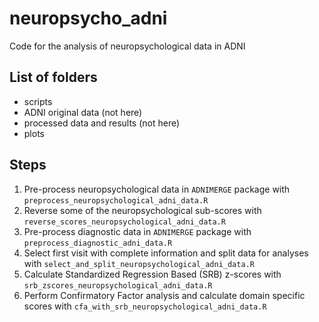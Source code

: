 # neuropsycho_adni
Code for the analysis of neuropsychological data in ADNI

## List of folders
- scripts
- ADNI original data (not here)
- processed data and results (not here)
- plots

## Steps

1. Pre-process neuropsychological data in `ADNIMERGE` package with `preprocess_neuropsychological_adni_data.R`
2. Reverse some of the neuropsychological sub-scores with `reverse_scores_neuropsychological_adni_data.R`
3. Pre-process diagnostic data in `ADNIMERGE` package with `preprocess_diagnostic_adni_data.R`
4. Select first visit with complete information and split data for analyses with `select_and_split_neuropsychological_adni_data.R`
5. Calculate Standardized Regression Based (SRB) z-scores with `srb_zscores_neuropsychological_adni_data.R`
6. Perform Confirmatory Factor analysis and calculate domain specific scores with `cfa_with_srb_neuropsychological_adni_data.R`